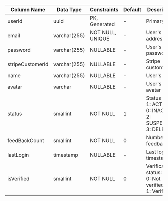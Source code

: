 | Column Name      | Data Type    | Constraints      | Default | Description                                                            |
| ---------------- | ------------ | ---------------- | ------- | ---------------------------------------------------------------------- |
| userId           | uuid         | PK, Generated    | -       | Primary key                                                            |
| email            | varchar(255) | NOT NULL, UNIQUE | -       | User's email address                                                   |
| password         | varchar(255) | NULLABLE         | -       | User's password                                                        |
| stripeCustomerId | varchar(255) | NULLABLE         | -       | Stripe customer ID                                                     |
| name             | varchar(255) | NULLABLE         | -       | User's name                                                            |
| avatar           | varchar      | NULLABLE         | -       | User's avatar URL                                                      |
| status           | smallint     | NOT NULL         | 1       | Status code:<br>1: ACTIVE<br>0: INACTIVE<br>2: SUSPENDED<br>3: DELETED |
| feedBackCount    | smallint     | NOT NULL         | 0       | Number of feedbacks                                                    |
| lastLogin        | timestamp    | NULLABLE         | -       | Last login timestamp                                                   |
| isVerified       | smallint     | NOT NULL         | 0       | Verification status:<br>0: Not verified<br>1: Verified                 |
